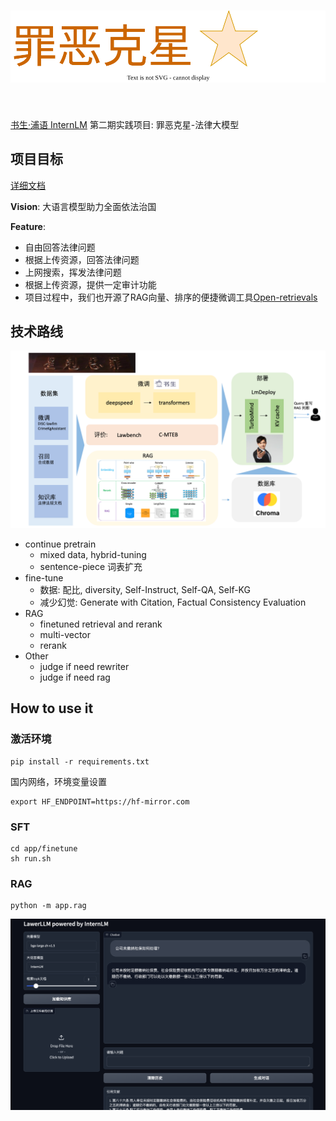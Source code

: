 <h1 align="center">
<img src="./docs/assets/logo.svg" width="590" align=center/>
</h1><br>


[书生·浦语 InternLM](https://github.com/InternLM) 第二期实践项目: 罪恶克星-法律大模型


## 项目目标

[详细文档](https://github.com/yuetan1988/lawer-llm/wiki)

**Vision**: 大语言模型助力全面依法治国

**Feature**: 
- 自由回答法律问题
- 根据上传资源，回答法律问题
- 上网搜索，挥发法律问题
- 根据上传资源，提供一定审计功能
- 项目过程中，我们也开源了RAG向量、排序的便捷微调工具[Open-retrievals](https://github.com/LongxingTan/open-retrievals)


## 技术路线

![archicheture](./docs/assets/architecture.png)


- continue pretrain
    - mixed data, hybrid-tuning
    - sentence-piece 词表扩充
- fine-tune
    - 数据: 配比, diversity, Self-Instruct, Self-QA, Self-KG
    - 减少幻觉: Generate with Citation, Factual Consistency Evaluation
- RAG
    - finetuned retrieval and rerank
    - multi-vector
    - rerank
- Other
    - judge if need rewriter
    - judge if need rag


## How to use it

### 激活环境
```shell
pip install -r requirements.txt
```

国内网络，环境变量设置
```shell
export HF_ENDPOINT=https://hf-mirror.com
```


### SFT

```shell
cd app/finetune
sh run.sh
```

### RAG
```
python -m app.rag
```

![demo](./docs/assets/demo.png)
